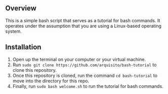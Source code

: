 ## Overview

This is a simple bash script that serves as a tutorial for bash commands. It operates under the assumption that you are using a Linux-based operating system.

## Installation

1. Open up the terminal on your computer or your virtual machine.
2. Run `sudo git clone https://github.com/arquisito/bash-tutorial` to clone this repository.
3. Once this repository is cloned, run the command `cd bash-tutorial` to move into the directory for this repo.
4. Finally, run `sudo bash welcome.sh` to run the tutorial for bash commands.
